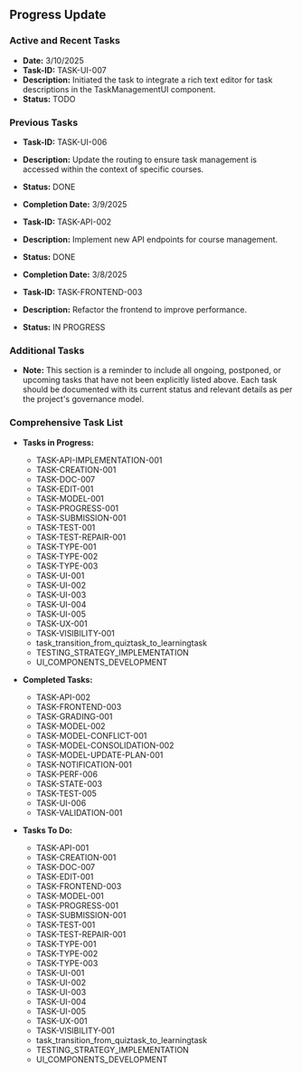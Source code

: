 ## Progress Update

### Active and Recent Tasks

- **Date:** 3/10/2025
- **Task-ID:** TASK-UI-007
- **Description:** Initiated the task to integrate a rich text editor for task descriptions in the TaskManagementUI component.
- **Status:** TODO

### Previous Tasks

- **Task-ID:** TASK-UI-006
- **Description:** Update the routing to ensure task management is accessed within the context of specific courses.
- **Status:** DONE
- **Completion Date:** 3/9/2025

- **Task-ID:** TASK-API-002
- **Description:** Implement new API endpoints for course management.
- **Status:** DONE
- **Completion Date:** 3/8/2025

- **Task-ID:** TASK-FRONTEND-003
- **Description:** Refactor the frontend to improve performance.
- **Status:** IN PROGRESS

### Additional Tasks
- **Note:** This section is a reminder to include all ongoing, postponed, or upcoming tasks that have not been explicitly listed above. Each task should be documented with its current status and relevant details as per the project's governance model.

### Comprehensive Task List
- **Tasks in Progress:**
  - TASK-API-IMPLEMENTATION-001
  - TASK-CREATION-001
  - TASK-DOC-007
  - TASK-EDIT-001
  - TASK-MODEL-001
  - TASK-PROGRESS-001
  - TASK-SUBMISSION-001
  - TASK-TEST-001
  - TASK-TEST-REPAIR-001
  - TASK-TYPE-001
  - TASK-TYPE-002
  - TASK-TYPE-003
  - TASK-UI-001
  - TASK-UI-002
  - TASK-UI-003
  - TASK-UI-004
  - TASK-UI-005
  - TASK-UX-001
  - TASK-VISIBILITY-001
  - task_transition_from_quiztask_to_learningtask
  - TESTING_STRATEGY_IMPLEMENTATION
  - UI_COMPONENTS_DEVELOPMENT

- **Completed Tasks:**
  - TASK-API-002
  - TASK-FRONTEND-003
  - TASK-GRADING-001
  - TASK-MODEL-002
  - TASK-MODEL-CONFLICT-001
  - TASK-MODEL-CONSOLIDATION-002
  - TASK-MODEL-UPDATE-PLAN-001
  - TASK-NOTIFICATION-001
  - TASK-PERF-006
  - TASK-STATE-003
  - TASK-TEST-005
  - TASK-UI-006
  - TASK-VALIDATION-001

- **Tasks To Do:**
  - TASK-API-001
  - TASK-CREATION-001
  - TASK-DOC-007
  - TASK-EDIT-001
  - TASK-FRONTEND-003
  - TASK-MODEL-001
  - TASK-PROGRESS-001
  - TASK-SUBMISSION-001
  - TASK-TEST-001
  - TASK-TEST-REPAIR-001
  - TASK-TYPE-001
  - TASK-TYPE-002
  - TASK-TYPE-003
  - TASK-UI-001
  - TASK-UI-002
  - TASK-UI-003
  - TASK-UI-004
  - TASK-UI-005
  - TASK-UX-001
  - TASK-VISIBILITY-001
  - task_transition_from_quiztask_to_learningtask
  - TESTING_STRATEGY_IMPLEMENTATION
  - UI_COMPONENTS_DEVELOPMENT
